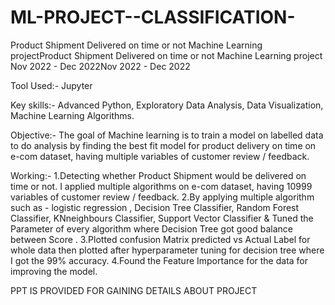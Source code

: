 # ML-PROJECT--CLASSIFICATION-
Product Shipment Delivered on time or not Machine Learning projectProduct Shipment Delivered on time or not Machine Learning project
Nov 2022 - Dec 2022Nov 2022 - Dec 2022

Tool Used:- Jupyter

Key skills:- Advanced Python, Exploratory Data Analysis, Data Visualization, Machine Learning Algorithms.

Objective:- The goal of Machine learning is to train a model on labelled data to do analysis by finding the best fit model for product delivery on time on e-com dataset, having multiple variables of customer review / feedback.

Working:- 
1.Detecting whether Product Shipment would be delivered on time or not. I applied multiple algorithms on e-com dataset, having 10999 variables of customer review / feedback. 
2.By applying multiple algorithm such as - logistic regression , Decision Tree Classifier, Random Forest Classifier, KNneighbours Classifier, Support Vector Classifier & Tuned the Parameter of every algorithm 
where Decision Tree got good balance between Score .
3.Plotted confusion Matrix predicted vs Actual Label for whole data then plotted after hyperparameter tuning for decision tree where I got the 99% accuracy.
4.Found the Feature Importance for the data for improving the model.

PPT IS PROVIDED FOR GAINING DETAILS ABOUT PROJECT
